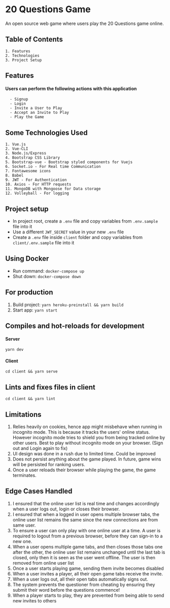 # 20 Questions Game

An open source web game where users play the 20 Questions game online.

## Table of Contents

    1. Features
    2. Technologies
    3. Project Setup

## Features
  #### Users can perform the following actions with this application
    
      - Signup
      - Login
      - Invite a User to Play
      - Accept an Invite to Play
      - Play the Game
  
## Some Technologies Used
    1. Vue.js
    2. Vue-CLI
    3. Node.js/Express
    4. Bootstrap CSS Library
    5. Bootstrap-vue - Bootstrap styled components for Vuejs
    6. Socket.io - For Real time Communication
    7. Fontawesome icons
    8. Babel
    9. JWT - For Authentication
    10. Axios - For HTTP requests
    11. MongoDB with Mongoose for Data storage
    12. Volleyball - For logging



## Project setup

- In project root, create a `.env` file and copy variables from `.env.sample` file into it
- Use a different `JWT_SECRET` value in your new `.env` file
- Create a `.env` file inside `client` folder and copy variables from `client/.env.sample` file into it

## Using Docker
- Run command: `docker-compose up`
- Shut down: `docker-compose down`

## For production
1. Build project: `yarn heroku-preinstall && yarn build`
2. Start app: `yarn start`

## Compiles and hot-reloads for development
#### Server
```
yarn dev
```
#### Client
```
cd client && yarn serve
```



## Lints and fixes files in client
```
cd client && yarn lint
```


## Limitations
1. Relies heavily on cookies, hence app might misbehave when running in incognito mode. This is because it tracks the users' online status. However incognito mode tries to shield you from being tracked online by other users. Best to play without incognito mode on your browser. (Sign out and Login again to fix)
2. UI design was done in a rush due to limited time. Could be improved
3. Does not persist anything about the game played. In future, game wins will be persisted for ranking users.
4. Once a user reloads their browser while playing the game, the game terminates.

## Edge Cases Handled
1. I ensured that the online user list is real time and changes accordingly when a user logs out, login or closes their browser.
2. I ensured that when a logged in user opens multiple browser tabs, the online user list remains the same since the new connections are from same user.
3. To ensure a user can only play with one online user at a time. A user is required to logout from a previous browser, before they can sign-in to a new one.
4. When a user opens multiple game tabs, and then closes those tabs one after the other, the online user list remains unchanged until the last tab is closed, only then it is seen as the user went offline. The user is then removed from online user list
5. Once a user starts playing game, sending them invite becomes disabled
6. When a user invites a player, all their open game tabs receive the invite.
7. When a user logs out, all their open tabs automatically signs out.
8. The system prevents the questioner from cheating by ensuring they submit their word before the questions commence!
9. When a player starts to play, they are prevented from being able to send new invites to others
